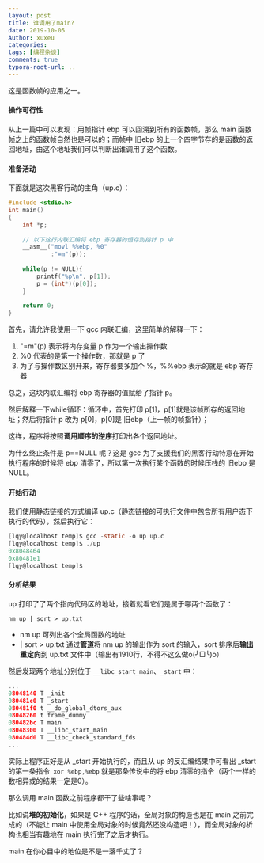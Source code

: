 ```yaml
---
layout: post
title: 谁调用了main?
date: 2019-10-05
Author: xuxeu
categories: 
tags: [编程杂谈]
comments: true
typora-root-url: ..
---
```


这是函数帧的应用之一。

#### 操作可行性

从上一篇中可以发现：用帧指针 ebp 可以回溯到所有的函数帧，那么 main 函数帧之上的函数帧自然也是可以的；而帧中 旧ebp 的上一个四字节存的是函数的返回地址，由这个地址我们可以判断出谁调用了这个函数。

#### 准备活动

下面就是这次黑客行动的主角（up.c）：


```c
#include <stdio.h>
int main()
{
	int *p;
	
	// 以下这行内联汇编将 ebp 寄存器的值存到指针 p 中
	__asm__("movl %%ebp, %0"
			:"=m"(p));
	
	while(p != NULL){
		printf("%p\n", p[1]);
		p = (int*)(p[0]);
	}
	
	return 0;
}
```

首先，请允许我使用一下 gcc 内联汇编，这里简单的解释一下：

1. "=m"(p) 表示将内存变量 p 作为一个输出操作数
2. %0 代表的是第一个操作数，那就是 p 了
3. 为了与操作数区别开来，寄存器要多加个 %，%%ebp 表示的就是 ebp 寄存器

总之，这块内联汇编将 ebp 寄存器的值赋给了指针 p。

然后解释一下while循环：循环中，首先打印 p[1]，p[1]就是该帧所存的返回地址；然后将指针 p 改为 p[0]，p[0]是 旧ebp（上一帧的帧指针）；

这样，程序将按照**调用顺序的逆序**打印出各个返回地址。

为什么终止条件是 p==NULL 呢？这是 gcc 为了支援我们的黑客行动特意在开始执行程序的时候将 ebp 清零了，所以第一次执行某个函数的时候压栈的 旧ebp 是 NULL。

#### 开始行动

我们使用静态链接的方式编译 up.c（静态链接的可执行文件中包含所有用户态下执行的代码），然后执行它：

```c
[lqy@localhost temp]$ gcc -static -o up up.c
[lqy@localhost temp]$ ./up
0x8048464
0x80481e1
[lqy@localhost temp]$ 
```

#### 分析结果

up 打印了了两个指向代码区的地址，接着就看它们是属于哪两个函数了：

```shell
nm up | sort > up.txt
```

* nm up 可列出各个全局函数的地址
* | sort > up.txt 通过**管道**将 nm up 的输出作为 sort 的输入，sort 排序后**输出重定向**到 up.txt 文件中（输出有1910行，不得不这么做o(╯□╰)o）

然后发现两个地址分别位于 `__libc_start_main`、`_start` 中：

```c
...
08048140 T _init
080481c0 T _start
080481f0 t __do_global_dtors_aux
08048260 t frame_dummy
080482bc T main
08048300 T __libc_start_main
080484d0 T __libc_check_standard_fds
...
```

实际上程序正好是从 _start 开始执行的，而且从 up 的反汇编结果中可看出 _start 的第一条指令` xor %ebp,%ebp` 就是那条传说中的将 ebp 清零的指令（两个一样的数相异或的结果一定是0）。

那么调用 main 函数之前程序都干了些啥事呢？

比如说**堆的初始化**，如果是 C++ 程序的话，全局对象的构造也是在 main 之前完成的（不能让 main 中使用全局对象的时候竟然还没构造吧！），而全局对象的析构也相当有趣地在 main 执行完了之后才执行。

main 在你心目中的地位是不是一落千丈了？
